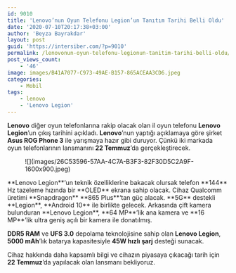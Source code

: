 ```yaml
---
id: 9010
title: 'Lenovo’nun Oyun Telefonu Legion’un Tanıtım Tarihi Belli Oldu'
date: '2020-07-10T20:17:38+03:00'
author: 'Beyza Bayrakdar'
layout: post
guid: 'https://intersiber.com/?p=9010'
permalink: /lenovonun-oyun-telefonu-legionun-tanitim-tarihi-belli-oldu/
post_views_count:
    - '46'
image: images/B41A7077-C973-49AE-B157-865ACEAA3CD6.jpeg
categories:
    - Mobil
tags:
    - lenovo
    - 'Lenovo Legion'
---
```


**Lenovo** diğer oyun telefonlarına rakip olacak olan il oyun telefonu **Lenovo Legion**’un çıkış tarihini açıkladı. **Lenovo**’nun yaptığı açıklamaya göre şirket **Asus ROG Phone 3** ile yarışmaya hazır gibi duruyor. Çünkü iki markada oyun telefonlarının lansmanını **22 Temmuz**’da gerçekleştirecek.

<figure class="wp-block-image size-large">![](images/26C53596-57AA-4C7A-B3F3-82F30D5C2A9F-1600x900.jpeg)</figure>**Lenovo Legion**‘un teknik özelliklerine bakacak olursak telefon **144** Hz tazeleme hızında bir **OLED** ekrana sahip olacak. Cihaz Qualcomm üretimi **Snapdragon** **865 Plus**‘tan güç alacak. **5G** destekli **Legion**, **Android 10** ile birlikte gelecek. Arkasında çift kamera bulunduran **Lenovo Legion**, **64 MP**’lik ana kamera ve **16 MP**’lik ultra geniş açılı bir kamera ile donatılmış.

**DDR5 RAM** ve **UFS 3.0** depolama teknolojisine sahip olan **Lenovo Legion**, **5000 mAh**’lık batarya kapasitesiyle **45W hızlı şarj** desteği sunacak.

Cihaz hakkında daha kapsamlı bilgi ve cihazın piyasaya çıkacağı tarih için **22 Temmuz**’da yapılacak olan lansmanı bekliyoruz.